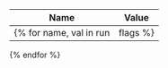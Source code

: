 | Name | Value |
| ---- | ----- |
{% for name, val in run|flags %}| {{ name}} | {{ val }} |
{% endfor %}
